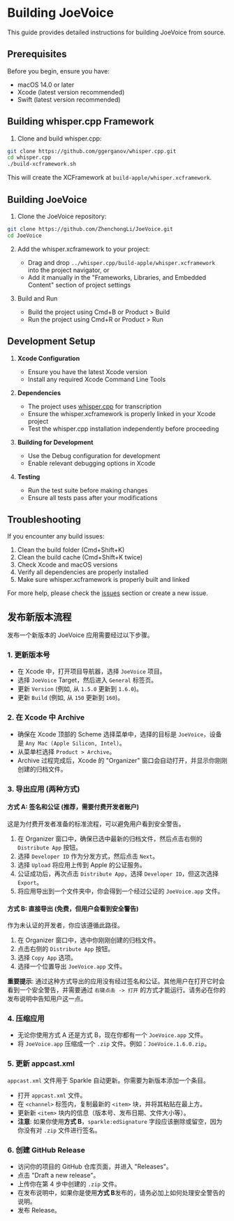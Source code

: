 # Building JoeVoice

This guide provides detailed instructions for building JoeVoice from source.

## Prerequisites

Before you begin, ensure you have:
- macOS 14.0 or later
- Xcode (latest version recommended)
- Swift (latest version recommended)

## Building whisper.cpp Framework

1. Clone and build whisper.cpp:
```bash
git clone https://github.com/ggerganov/whisper.cpp.git
cd whisper.cpp
./build-xcframework.sh
```
This will create the XCFramework at `build-apple/whisper.xcframework`.

## Building JoeVoice

1. Clone the JoeVoice repository:
```bash
git clone https://github.com/ZhenchongLi/JoeVoice.git
cd JoeVoice
```

2. Add the whisper.xcframework to your project:
   - Drag and drop `../whisper.cpp/build-apple/whisper.xcframework` into the project navigator, or
   - Add it manually in the "Frameworks, Libraries, and Embedded Content" section of project settings

3. Build and Run
   - Build the project using Cmd+B or Product > Build
   - Run the project using Cmd+R or Product > Run

## Development Setup

1. **Xcode Configuration**
   - Ensure you have the latest Xcode version
   - Install any required Xcode Command Line Tools

2. **Dependencies**
   - The project uses [whisper.cpp](https://github.com/ggerganov/whisper.cpp) for transcription
   - Ensure the whisper.xcframework is properly linked in your Xcode project
   - Test the whisper.cpp installation independently before proceeding

3. **Building for Development**
   - Use the Debug configuration for development
   - Enable relevant debugging options in Xcode

4. **Testing**
   - Run the test suite before making changes
   - Ensure all tests pass after your modifications

## Troubleshooting

If you encounter any build issues:
1. Clean the build folder (Cmd+Shift+K)
2. Clean the build cache (Cmd+Shift+K twice)
3. Check Xcode and macOS versions
4. Verify all dependencies are properly installed
5. Make sure whisper.xcframework is properly built and linked

For more help, please check the [issues](https://github.com/ZhenchongLi/JoeVoice/issues) section or create a new issue.

## 发布新版本流程

发布一个新版本的 JoeVoice 应用需要经过以下步骤。

### 1. 更新版本号

- 在 Xcode 中，打开项目导航器，选择 `JoeVoice` 项目。
- 选择 `JoeVoice` Target，然后进入 `General` 标签页。
- 更新 `Version` (例如, 从 `1.5.0` 更新到 `1.6.0`)。
- 更新 `Build` (例如, 从 `150` 更新到 `160`)。

### 2. 在 Xcode 中 Archive

- 确保在 Xcode 顶部的 Scheme 选择菜单中，选择的目标是 `JoeVoice`，设备是 `Any Mac (Apple Silicon, Intel)`。
- 从菜单栏选择 `Product > Archive`。
- Archive 过程完成后，Xcode 的 "Organizer" 窗口会自动打开，并显示你刚刚创建的归档文件。

### 3. 导出应用 (两种方式)

#### 方式 A: 签名和公证 (推荐，需要付费开发者账户)

这是为付费开发者准备的标准流程，可以避免用户看到安全警告。

1.  在 Organizer 窗口中，确保已选中最新的归档文件，然后点击右侧的 `Distribute App` 按钮。
2.  选择 `Developer ID` 作为分发方式，然后点击 `Next`。
3.  选择 `Upload` 将应用上传到 Apple 的公证服务。
4.  公证成功后，再次点击 `Distribute App`，选择 `Developer ID`，但这次选择 `Export`。
5.  将应用导出到一个文件夹中，你会得到一个经过公证的 `JoeVoice.app` 文件。

#### 方式 B: 直接导出 (免费，但用户会看到安全警告)

作为未认证的开发者，你应该遵循此路径。

1.  在 Organizer 窗口中，选中你刚刚创建的归档文件。
2.  点击右侧的 `Distribute App` 按钮。
3.  选择 `Copy App` 选项。
4.  选择一个位置导出 `JoeVoice.app` 文件。

**重要提示**: 通过这种方式导出的应用没有经过签名和公证。其他用户在打开它时会看到一个安全警告，并需要通过 `右键点击 -> 打开` 的方式才能运行。请务必在你的发布说明中告知用户这一点。

### 4. 压缩应用

- 无论你使用方式 A 还是方式 B，现在你都有一个 `JoeVoice.app` 文件。
- 将 `JoeVoice.app` 压缩成一个 `.zip` 文件。例如：`JoeVoice.1.6.0.zip`。

### 5. 更新 appcast.xml

`appcast.xml` 文件用于 Sparkle 自动更新。你需要为新版本添加一个条目。

- 打开 `appcast.xml` 文件。
- 在 `<channel>` 标签内，复制最新的 `<item>` 块，并将其粘贴在最上方。
- 更新新 `<item>` 块内的信息（版本号、发布日期、文件大小等）。
- **注意**: 如果你使用**方式 B**，`sparkle:edSignature` 字段应该删除或留空，因为你没有对 `.zip` 文件进行签名。

### 6. 创建 GitHub Release

- 访问你的项目的 GitHub 仓库页面，并进入 "Releases"。
- 点击 "Draft a new release"。
- 上传你在第 4 步中创建的 `.zip` 文件。
- 在发布说明中，如果你是使用**方式 B**发布的，请务必加上如何处理安全警告的说明。
- 发布 Release。